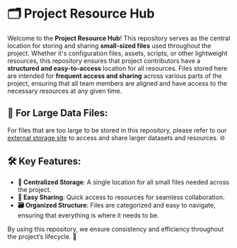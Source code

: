 # 🗂️ Project Resource Hub

Welcome to the **Project Resource Hub**! This repository serves as the central location for storing and sharing **small-sized files** used throughout the project. Whether it's configuration files, assets, scripts, or other lightweight resources, this repository ensures that project contributors have a **structured and easy-to-access** location for all resources. Files stored here are intended for **frequent access and sharing** across various parts of the project, ensuring that all team members are aligned and have access to the necessary resources at any given time.

## 🚨 For Large Data Files:
For files that are too large to be stored in this repository, please refer to our [external storage site](https://drive.google.com/drive/folders/1MWMy-br4FTUh-biKTyBRbNQwUHryBErZ?usp=sharing) to access and share larger datasets and resources. 🌐

## 🛠️ Key Features:
- **📍 Centralized Storage**: A single location for all small files needed across the project.
- **🔗 Easy Sharing**: Quick access to resources for seamless collaboration.
- **🗃️ Organized Structure**: Files are categorized and easy to navigate, ensuring that everything is where it needs to be.

By using this repository, we ensure consistency and efficiency throughout the project’s lifecycle. 🌱

